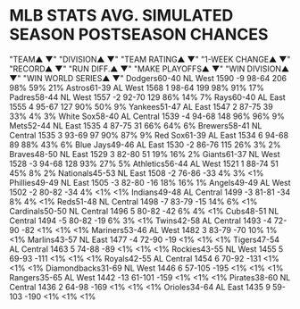 # MLB STATS 				AVG. SIMULATED SEASON		POSTSEASON CHANCES		
"TEAM▲
▼"	"DIVISION▲
▼"	"TEAM RATING▲
▼"	"1-WEEK CHANGE▲
▼"	"RECORD▲
▼"	"RUN DIFF.▲
▼"	"MAKE PLAYOFFS▲
▼"	"WIN
DIVISION▲
▼"	"WIN WORLD SERIES▲
▼"
Dodgers60-40	NL West	1590	-9	98-64	206	98%	59%	21%
Astros61-39	AL West	1568	1	98-64	199	98%	91%	17%
Padres58-44	NL West	1557	-2	92-70	129	86%	14%	7%
Rays60-40	AL East	1555	4	95-67	127	90%	50%	9%
Yankees51-47	AL East	1547	2	87-75	39	33%	4%	3%
White Sox58-40	AL Central	1539	-4	94-68	148	96%	96%	9%
Mets52-44	NL East	1535	4	87-75	31	66%	64%	6%
Brewers58-41	NL Central	1535	3	93-69	97	90%	87%	9%
Red Sox61-39	AL East	1534	6	94-68	89	88%	43%	6%
Blue Jays49-46	AL East	1530	-2	86-76	115	26%	3%	2%
Braves48-50	NL East	1529	3	82-80	51	19%	16%	2%
Giants61-37	NL West	1528	-3	94-68	128	93%	27%	5%
Athletics56-44	AL West	1521	1	88-74	51	45%	8%	2%
Nationals45-53	NL East	1508	-2	76-86	-33	4%	3%	<1%
Phillies49-49	NL East	1505	-3	82-80	-16	18%	16%	1%
Angels49-49	AL West	1502	-2	80-82	-34	4%	<1%	<1%
Indians49-48	AL Central	1499	-3	81-81	-34	8%	4%	<1%
Reds51-48	NL Central	1498	-7	83-79	-15	14%	6%	<1%
Cardinals50-50	NL Central	1496	5	80-82	-42	6%	4%	<1%
Cubs48-51	NL Central	1494	-5	80-82	-19	6%	3%	<1%
Twins42-58	AL Central	1493	-4	72-90	-82	<1%	<1%	<1%
Mariners53-46	AL West	1482	3	83-79	-70	10%	1%	<1%
Marlins43-57	NL East	1477	-4	72-90	-19	<1%	<1%	<1%
Tigers47-54	AL Central	1463	5	74-88	-89	<1%	<1%	<1%
Rockies43-55	NL West	1455	5	69-93	-111	<1%	<1%	<1%
Royals42-55	AL Central	1454	6	70-92	-131	<1%	<1%	<1%
Diamondbacks31-69	NL West	1446	6	57-105	-195	<1%	<1%	<1%
Rangers35-65	AL West	1442	-13	61-101	-159	<1%	<1%	<1%
Pirates38-60	NL Central	1436	2	64-98	-169	<1%	<1%	<1%
Orioles34-64	AL East	1435	9	59-103	-190	<1%	<1%	<1%
 
